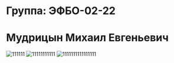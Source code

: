 # Группа: ЭФБО-02-22 
# Мудрицын Михаил Евгеньевич

![111111](https://github.com/user-attachments/assets/e4d530b0-6507-4b17-a664-6f0b4647e56f)
![11111111111](https://github.com/user-attachments/assets/b9bc9c3a-1fd8-4b4d-bf4d-1fd305254cd0)
![1111111111111111](https://github.com/user-attachments/assets/a637d245-1f50-446f-8d5a-461bdbb7df56)

